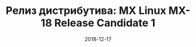---
layout: post
title:  "Релиз дистрибутива: MX Linux MX-18 Release Candidate 1"
date: 2018-12-17   
---